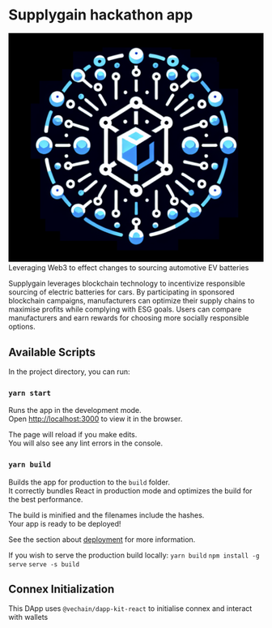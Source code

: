 # Supplygain hackathon app 
![](./public/images/logo/logo512.png)
Leveraging Web3 to effect changes to sourcing automotive EV batteries


Supplygain leverages blockchain technology to incentivize responsible sourcing of electric batteries for cars. By participating in sponsored blockchain campaigns, manufacturers can optimize their supply chains to maximise profits while complying with ESG goals. Users can compare  manufacturers and earn rewards for choosing more socially responsible options.

## Available Scripts

In the project directory, you can run:

### `yarn start`

Runs the app in the development mode.\
Open [http://localhost:3000](http://localhost:3000) to view it in the browser.

The page will reload if you make edits.\
You will also see any lint errors in the console.

### `yarn build`

Builds the app for production to the `build` folder.\
It correctly bundles React in production mode and optimizes the build for the best performance.

The build is minified and the filenames include the hashes.\
Your app is ready to be deployed!

See the section about [deployment](https://facebook.github.io/create-react-app/docs/deployment) for more information.

If you wish to serve the production build locally:
`yarn build`
`npm install -g serve`
`serve -s build`

## Connex Initialization

This DApp uses `@vechain/dapp-kit-react` to initialise connex and interact with wallets
